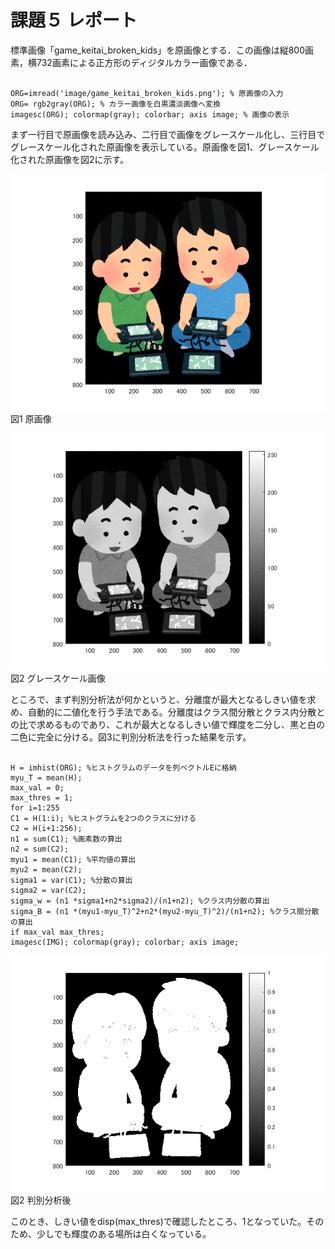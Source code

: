 課題５ レポート
==

標準画像「game_keitai_broken_kids」を原画像とする．この画像は縦800画素，横732画素による正方形のディジタルカラー画像である．

<pre><code>
ORG=imread('image/game_keitai_broken_kids.png'); % 原画像の入力
ORG= rgb2gray(ORG); % カラー画像を白黒濃淡画像へ変換
imagesc(ORG); colormap(gray); colorbar; axis image; % 画像の表示
</code></pre>

まず一行目で原画像を読み込み、二行目で画像をグレースケール化し、三行目でグレースケール化された原画像を表示している。原画像を図1、グレースケール化された原画像を図2に示す。

![原画像](https://raw.githubusercontent.com/gasagasa/lecture_image_processing/master/image/org_img.png?raw=true)
図1 原画像

![グレースケール](https://raw.githubusercontent.com/gasagasa/lecture_image_processing/master/image/kadai3_1.png?raw=true)
図2 グレースケール画像

ところで、まず判別分析法が何かというと、分離度が最大となるしきい値を求め、自動的に二値化を行う手法である。分離度はクラス間分散とクラス内分散との比で求めるものであり、これが最大となるしきい値で輝度を二分し、黒と白の二色に完全に分ける。図3に判別分析法を行った結果を示す。

<pre><code>
H = imhist(ORG); %ヒストグラムのデータを列ベクトルEに格納
myu_T = mean(H);
max_val = 0;
max_thres = 1;
for i=1:255
C1 = H(1:i); %ヒストグラムを2つのクラスに分ける
C2 = H(i+1:256);
n1 = sum(C1); %画素数の算出
n2 = sum(C2);
myu1 = mean(C1); %平均値の算出
myu2 = mean(C2);
sigma1 = var(C1); %分散の算出
sigma2 = var(C2);
sigma_w = (n1 *sigma1+n2*sigma2)/(n1+n2); %クラス内分散の算出
sigma_B = (n1 *(myu1-myu_T)^2+n2*(myu2-myu_T)^2)/(n1+n2); %クラス間分散の算出
if max_val<sigma_B/sigma_w
max_val = sigma_B/sigma_w;
max_thres =i;
end;
end;

IMG = ORG > max_thres;
imagesc(IMG); colormap(gray); colorbar; axis image;
</code></pre>

![判別分析法](https://raw.githubusercontent.com/gasagasa/lecture_image_processing/master/image/kadai5_1.png?raw=true)
図2 判別分析後

このとき、しきい値をdisp(max_thres)で確認したところ、1となっていた。そのため、少しでも輝度のある場所は白くなっている。
